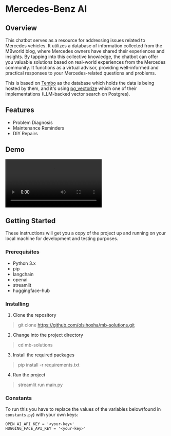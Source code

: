 # Mercedes-Benz AI 

## Overview
This chatbot serves as a resource for addressing issues related to Mercedes vehicles.
It utilizes a database of information collected from the MBworld blog, where Mercedes owners have shared their experiences and insights.
By tapping into this collective knowledge, the chatbot can offer you valuable solutions based on real-world experiences from the Mercedes community.
It functions as a virtual advisor, providing well-informed and practical responses to your Mercedes-related questions and problems.

This is based on [Tembo](https://tembo.io/) as the database which holds the data is being hosted by them,
and it's using [pg_vectorize](https://github.com/tembo-io/pg_vectorize) which one of their implementations (LLM-backed vector search on Postgres).

## Features
- Problem Diagnosis
- Maintenance Reminders
- DIY Repairs

## Demo
![Video Demo](mb-solutions-demo.mp4)
  
## Getting Started

These instructions will get you a copy of the project up and running on your local machine for development and testing purposes.

### Prerequisites

- Python 3.x
- pip
- langchain
- openai
- streamlit
- huggingface-hub

### Installing

1. Clone the repository
> git clone https://github.com/olsihoxha/mb-solutions.git


2. Change into the project directory
> cd mb-solutions


3. Install the required packages
> pip install -r requirements.txt

4. Run the project 
>streamlit run main.py


### Constants 
To run this you have to replace the values of the variables below(found in `constants.py`) with your own keys:
```
OPEN_AI_API_KEY = '<your-key>'
HUGGING_FACE_API_KEY = '<your-key>'
```

